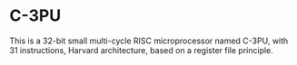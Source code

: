 # C-3PU

This is a 32-bit small multi-cycle RISC microprocessor named C-3PU, with 31 instructions, Harvard architecture, based on a register file principle.
